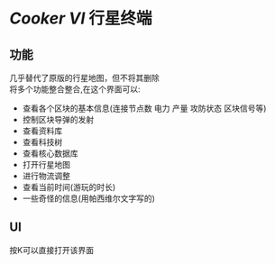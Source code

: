 # $Cooker$ $VI$ 行星终端
## 功能
几乎替代了原版的行星地图，但不将其删除  
将多个功能整合整合,在这个界面可以:  
- 查看各个区块的基本信息(连接节点数 电力 产量 攻防状态 区块信号等)
- 控制区块导弹的发射
- 查看资料库
- 查看科技树
- 查看核心数据库
- 打开行星地图
- 进行物流调整   
- 查看当前时间(游玩的时长)  
- 一些奇怪的信息(用帕西维尔文字写的)
## UI
按K可以直接打开该界面